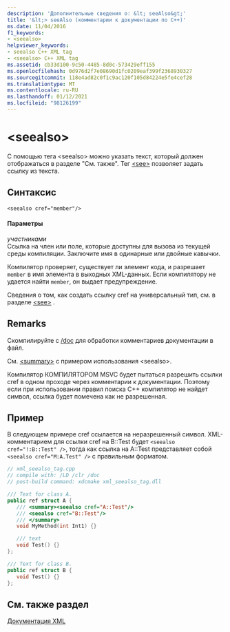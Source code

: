 ```yaml
---
description: 'Дополнительные сведения о: &lt; seeAlso&gt;'
title: '&lt;> seeAlso (комментарии к документации по C++)'
ms.date: 11/04/2016
f1_keywords:
- <seealso>
helpviewer_keywords:
- seealso C++ XML tag
- <seealso> C++ XML tag
ms.assetid: cb33d100-9c50-4485-8d0c-573429eff155
ms.openlocfilehash: 0d976d2f7e08690d1fc0209eaf399f2368930327
ms.sourcegitcommit: 118e4ad82c0f1c9ac120f105d84224e5fe4cef28
ms.translationtype: MT
ms.contentlocale: ru-RU
ms.lasthandoff: 01/12/2021
ms.locfileid: "98126199"
---
```

# <a name="ltseealsogt"></a>&lt;seealso&gt;

С помощью тега \<seealso> можно указать текст, который должен отображаться в разделе "См. также". Тег [\<see>](see-visual-cpp.md) позволяет задать ссылку из текста.

## <a name="syntax"></a>Синтаксис

```
<seealso cref="member"/>
```

#### <a name="parameters"></a>Параметры

*участниками*<br/>
Ссылка на член или поле, которые доступны для вызова из текущей среды компиляции.  Заключите имя в одинарные или двойные кавычки.

Компилятор проверяет, существует ли элемент кода, и разрешает `member` в имя элемента в выходных XML-данных.  Если компилятору не удается найти `member`, он выдает предупреждение.

Сведения о том, как создать ссылку cref на универсальный тип, см. в разделе [\<see>](see-visual-cpp.md) .

## <a name="remarks"></a>Remarks

Скомпилируйте с [/doc](doc-process-documentation-comments-c-cpp.md) для обработки комментариев документации в файл.

См. [\<summary>](summary-visual-cpp.md) с примером использования \<seealso>.

Компилятор КОМПИЛЯТОРОМ MSVC будет пытаться разрешить ссылки cref в одном проходе через комментарии к документации.  Поэтому если при использовании правил поиска C++ компилятор не найдет символ, ссылка будет помечена как не разрешенная.

## <a name="example"></a>Пример

В следующем примере cref ссылается на неразрешенный символ. XML-комментарием для ссылки cref на B::Test будет `<seealso cref="!:B::Test" />`, тогда как ссылка на A::Test представляет собой `<seealso cref="M:A.Test" />` с правильным форматом.

```cpp
// xml_seealso_tag.cpp
// compile with: /LD /clr /doc
// post-build command: xdcmake xml_seealso_tag.dll

/// Text for class A.
public ref struct A {
   /// <summary><seealso cref="A::Test"/>
   /// <seealso cref="B::Test"/>
   /// </summary>
   void MyMethod(int Int1) {}

   /// text
   void Test() {}
};

/// Text for class B.
public ref struct B {
   void Test() {}
};
```

## <a name="see-also"></a>См. также раздел

[Документация XML](xml-documentation-visual-cpp.md)
